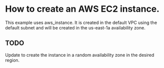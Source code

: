 # How to create an AWS EC2 instance.

This example uses aws_instance.  It is created
in the default VPC using the default subnet and
will be created in the us-east-1a availability
zone.

TODO
----
Update to create the instance in a random availability
zone in the desired region.
